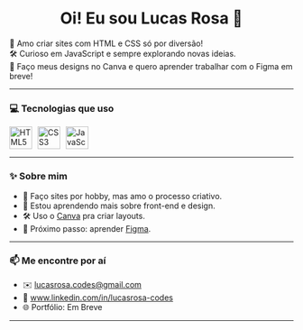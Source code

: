 <h1 align="center">Oi! Eu sou Lucas Rosa 👋</h1>

<p>
🎨 Amo criar sites com HTML e CSS só por diversão! <br>
🛠️ Curioso em JavaScript e sempre explorando novas ideias. <br>
🎨 Faço meus designs no Canva e quero aprender trabalhar com o Figma em breve! <br>
</p>

---

### 💻 Tecnologias que uso

<div style="display: flex; gap: 10px;">
  <img src="https://cdn.jsdelivr.net/gh/devicons/devicon/icons/html5/html5-original.svg" height="40" alt="HTML5"/>
  <img src="https://cdn.jsdelivr.net/gh/devicons/devicon/icons/css3/css3-original.svg" height="40" alt="CSS3"/>
  <img src="https://cdn.jsdelivr.net/gh/devicons/devicon/icons/javascript/javascript-original.svg" height="40" alt="JavaScript"/>
</div>

---

### ✨ Sobre mim

- 🚀 Faço sites por hobby, mas amo o processo criativo.
- 🧠 Estou aprendendo mais sobre front-end e design.
- 🛠️ Uso o [Canva](https://www.canva.com) pra criar layouts.
- 🎯 Próximo passo: aprender [Figma](https://www.figma.com/).

---

### 📫 Me encontre por aí

- ✉️ lucasrosa.codes@gmail.com
- 💼 www.linkedin.com/in/lucasrosa-codes
- 🌐 Portfólio: Em Breve

---
